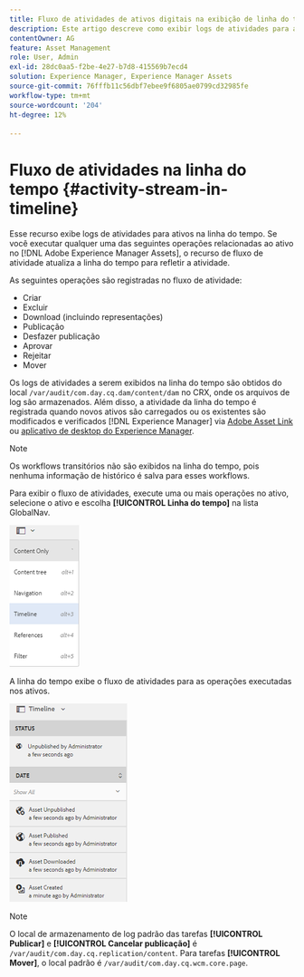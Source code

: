 ```yaml
---
title: Fluxo de atividades de ativos digitais na exibição de linha do tempo
description: Este artigo descreve como exibir logs de atividades para ativos na linha do tempo.
contentOwner: AG
feature: Asset Management
role: User, Admin
exl-id: 28dc0aa5-f2be-4e27-b7d8-415569b7ecd4
solution: Experience Manager, Experience Manager Assets
source-git-commit: 76fffb11c56dbf7ebee9f6805ae0799cd32985fe
workflow-type: tm+mt
source-wordcount: '204'
ht-degree: 12%

---
```


# Fluxo de atividades na linha do tempo {#activity-stream-in-timeline}

Esse recurso exibe logs de atividades para ativos na linha do tempo. Se você executar qualquer uma das seguintes operações relacionadas ao ativo no [!DNL Adobe Experience Manager Assets], o recurso de fluxo de atividade atualiza a linha do tempo para refletir a atividade.

As seguintes operações são registradas no fluxo de atividade:

* Criar
* Excluir
* Download (incluindo representações)
* Publicação
* Desfazer publicação
* Aprovar
* Rejeitar
* Mover

Os logs de atividades a serem exibidos na linha do tempo são obtidos do local `/var/audit/com.day.cq.dam/content/dam` no CRX, onde os arquivos de log são armazenados. Além disso, a atividade da linha do tempo é registrada quando novos ativos são carregados ou os existentes são modificados e verificados [!DNL Experience Manager] via [Adobe Asset Link](https://helpx.adobe.com/enterprise/admin-guide.html/enterprise/using/manage-assets-using-adobe-asset-link.ug.html) ou [aplicativo de desktop do Experience Manager](https://experienceleague.adobe.com/docs/experience-manager-desktop-app/using/release-notes.html).

>[!NOTE]
>
>Os workflows transitórios não são exibidos na linha do tempo, pois nenhuma informação de histórico é salva para esses workflows.

Para exibir o fluxo de atividades, execute uma ou mais operações no ativo, selecione o ativo e escolha **[!UICONTROL Linha do tempo]** na lista GlobalNav.

![linha do tempo-2](assets/timeline-2.png)

A linha do tempo exibe o fluxo de atividades para as operações executadas nos ativos.

![activity_stream](assets/activity_stream.png)

>[!NOTE]
>
>O local de armazenamento de log padrão das tarefas **[!UICONTROL Publicar]** e **[!UICONTROL Cancelar publicação]** é `/var/audit/com.day.cq.replication/content`. Para tarefas **[!UICONTROL Mover]**, o local padrão é `/var/audit/com.day.cq.wcm.core.page`.
